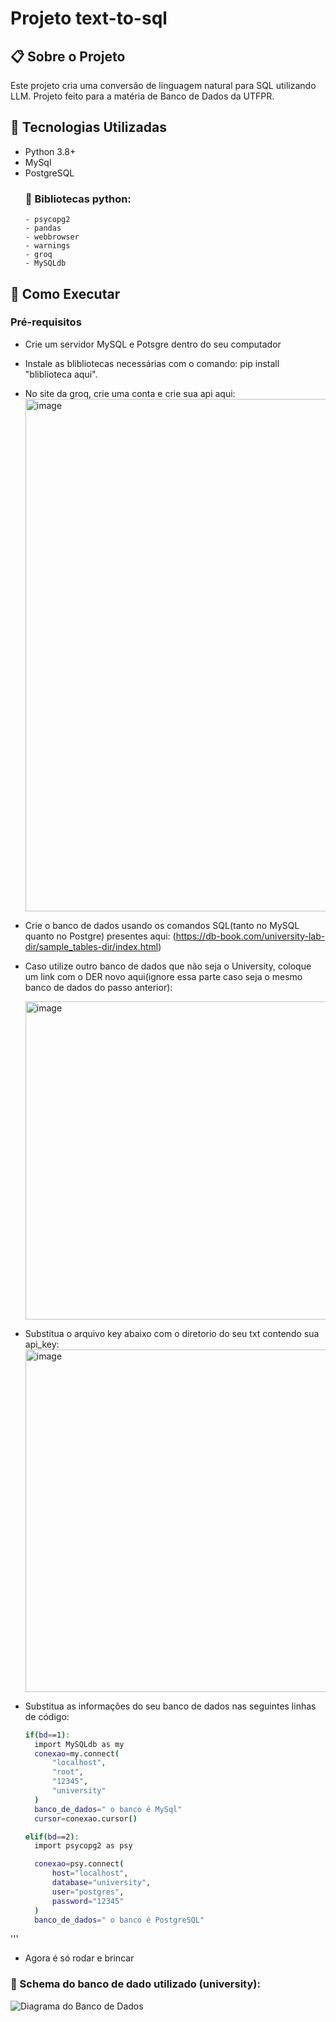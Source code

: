 # Projeto text-to-sql

## 📋 Sobre o Projeto
Este projeto cria uma conversão de linguagem natural para SQL utilizando LLM. Projeto feito para a matéria de Banco de Dados da UTFPR.

## 🔧 Tecnologias Utilizadas
- Python 3.8+
- MySql
- PostgreSQL
  ###  🐛 Bibliotecas python:
      - psycopg2
      - pandas
      - webbrowser
      - warnings
      - groq
      - MySQLdb 

## 🚀 Como Executar

### Pré-requisitos
- Crie um servidor MySQL e Potsgre dentro do seu computador
- Instale as blibliotecas necessárias com o comando: pip install "bliblioteca aqui".
- No site da groq, crie uma conta e crie sua api aqui:
  <img width="820" alt="image" src="https://github.com/user-attachments/assets/2df5a19b-bed5-4f00-bf18-2fef04d21462" />

- Crie o banco de dados usando os comandos SQL(tanto no MySQL quanto no Postgre) presentes aqui: (https://db-book.com/university-lab-dir/sample_tables-dir/index.html)
- Caso utilize outro banco de dados que não seja o University, coloque um link com o DER novo aqui(ignore essa parte caso seja o mesmo banco de dados do passo anterior):

  <img width="509" alt="image" src="https://github.com/user-attachments/assets/68f3d6be-51cf-427a-8d87-42d6703be4c4" />


- Substitua o arquivo key abaixo com o diretorio do seu txt contendo sua api_key:
  <img width="548" alt="image" src="https://github.com/user-attachments/assets/053adb14-d1ab-4486-95e2-fbc3637ba6ae" />

- Substitua as informações do seu banco de dados nas seguintes linhas de código:
  ```bash
  if(bd==1):
    import MySQLdb as my
    conexao=my.connect(
        "localhost",
        "root", 
        "12345",
        "university"
    )
    banco_de_dados=" o banco é MySql"
    cursor=conexao.cursor()

  elif(bd==2):
    import psycopg2 as psy

    conexao=psy.connect(
        host="localhost",
        database="university",
        user="postgres",
        password="12345"
    )
    banco_de_dados=" o banco é PostgreSQL"
'''
- Agora é só rodar e brincar
### 📖 Schema do banco de dado utilizado (university):
![Diagrama do Banco de Dados](https://raw.githubusercontent.com/Camilamima/text-to-sql/refs/heads/main/banco_de_dados.png)
